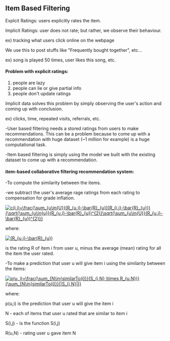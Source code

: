 ## Item Based Filtering

Explcit Ratings: users explicitly rates the item.

Implicit Ratings: user does not rate; but rather, we observe their behaviour.

ex) tracking what users click online on the webpage

We use this to post stuffs like "Frequently bought together", etc...

ex) song is played 50 times, user likes this song, etc.

#### Problem with explicit ratings:
1. people are lazy
2. people can lie or give partial info
3. people don't update ratings

Implicit data solves this problem by simply observing the user's action and coming up with conclusion.

ex) clicks, time, repeated visits, referrals, etc.

-User based filtering needs a stored ratings from users to make recommendations. This can be a problem because 
to come up with a recommendation with huge dataset (~1 million for example) is a huge computational task.

-Item based filtering is simply using the model we built with the existing dataset to come up with a recommendation.

#### item-based collaborative filtering recommendation system:

-To compute the similarity between the items.

-we subtract the user's average rage ratings from each rating to compensation for grade inflation.

<a href="https://www.codecogs.com/eqnedit.php?latex=c(i,j)=\frac{\sum_{u\in{U}}(R_{u,i}-\bar{R}_{u})(R_{i,j}-\bar{R}_{u})}{\sqrt{\sum_{u\in{u}}(R_{u,i}-\bar{R}_{u})^{2}}\sqrt{\sum_{u\in{U}}(R_{u,j}-\bar{R}_{u})^{2}}}" target="_blank"><img src="https://latex.codecogs.com/gif.latex?c(i,j)=\frac{\sum_{u\in{U}}(R_{u,i}-\bar{R}_{u})(R_{i,j}-\bar{R}_{u})}{\sqrt{\sum_{u\in{u}}(R_{u,i}-\bar{R}_{u})^{2}}\sqrt{\sum_{u\in{U}}(R_{u,j}-\bar{R}_{u})^{2}}}" title="c(i,j)=\frac{\sum_{u\in{U}}(R_{u,i}-\bar{R}_{u})(R_{i,j}-\bar{R}_{u})}{\sqrt{\sum_{u\in{u}}(R_{u,i}-\bar{R}_{u})^{2}}\sqrt{\sum_{u\in{U}}(R_{u,j}-\bar{R}_{u})^{2}}}" /></a>

where:

<a href="https://www.codecogs.com/eqnedit.php?latex=(R_{u,i}-\bar{R}_{u})" target="_blank"><img src="https://latex.codecogs.com/gif.latex?(R_{u,i}-\bar{R}_{u})" title="(R_{u,i}-\bar{R}_{u})" /></a>

is the rating R of item i from user u, minus the average (mean) rating for all the item the user rated.

-To make a prediction that user u will give item i using the similarity between the items:

<a href="https://www.codecogs.com/eqnedit.php?latex=p(u,&space;i)=\frac{\sum_{N\in{similarTo(i)}}(S_{i,N}&space;\times&space;R_{u,N})}{\sum_{N\in{similarTo(i)}}(|S_{i,N}|)}" target="_blank"><img src="https://latex.codecogs.com/gif.latex?p(u,&space;i)=\frac{\sum_{N\in{similarTo(i)}}(S_{i,N}&space;\times&space;R_{u,N})}{\sum_{N\in{similarTo(i)}}(|S_{i,N}|)}" title="p(u, i)=\frac{\sum_{N\in{similarTo(i)}}(S_{i,N} \times R_{u,N})}{\sum_{N\in{similarTo(i)}}(|S_{i,N}|)}" /></a>

where:

p(u,i) is the prediction that user u will give the item i

N - each of items that user u rated that are similar to item i

S(i,j) - is the function S(i,j) 

R(u,N) - rating user u gave item N


